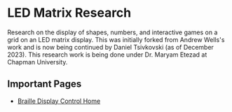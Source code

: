 # LED Matrix Research

Research on the display of shapes, numbers, and interactive games on a grid on an LED matrix display. This was initially forked from Andrew Wells's work and is now being continued by Daniel Tsivkovski (as of December 2023). This research work is being done under Dr. Maryam Etezad at Chapman University.

## Important Pages

- [Braille Display Control Home](https://dtsivkovski.github.io/HapticResearch/index.html)
